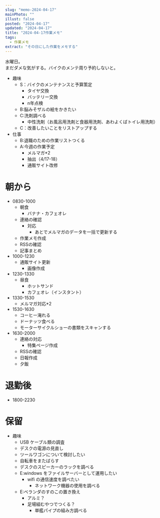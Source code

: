 ```yaml
---
slug: "memo-2024-04-17"
mainPhoto: ""
illust: false
posted: "2024-04-17"
updated: "2024-04-17"
title: "2024-04-17作業メモ"
tags:
  - 作業メモ
extract: "その日にした作業をメモする"
---
```


水曜日。  
まだダメな気がする。バイクのメンテ周り予約しないと。

- 趣味
  - S：バイクのメンテナンスと予算策定
    - タイヤ交換
    - バッテリー交換
    - n年点検
  - B:脳みそザルの絵をかきたい
  - C:洗剤調べる
    - 中性洗剤（お風呂用洗剤と食器用洗剤、あわよくばトイレ用洗剤）
  - C：改善したいことをリストアップする
- 仕事
  - B:退職のための作業リストつくる
  - A:今週の作業予定
    - メルマガ*2
    - 抽出（4/17-18）
    - 通販サイト改修

# 朝から

- 0830-1000
  - 朝食
    - バナナ・カフェオレ
  - 連絡の確認
    - 対応
      - あとでメルマガのデータを一括で更新する
  - 作業メモ作成
  - RSSの確認
  - 記事まとめ
- 1000-1230
  - 通販サイト更新
    - 画像作成
- 1230-1330
  - 昼食
    - ホットサンド
    - カフェオレ（インスタント）
- 1330-1530
  - メルマガ対応*2
- 1530-1630
  - コーヒー淹れる
  - ドーナッツ食べる
  - モーターサイクルショーの書類をスキャンする
- 1630-2000
  - 連絡の対応
    - 特集ページ作成
  - RSSの確認
  - 日報作成
  - 夕飯


# 退勤後

- 1800-2230
      

# 保留

- 趣味
  - USB ケーブル類の調査
  - デスクの電源の見直し
  - ツールワゴンについて検討したい
  - 自転車をまたばらす
  - デスクのスピーカーのラックを調べる
  - E:windows をファイルサーバーとして運用したい
    - wifi の通信速度を調べたい
      - ネットワーク機器の使用を調べる
  - E:ベランダのすのこの置き換え
    - アルミ？
    - 足場組むやつでつくる？
      - 単艦パイプの組み方調べる
